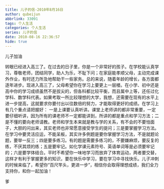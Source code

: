 ```yaml
---
title: 儿子的信-2010年8月16日
author: qubeijun
abbrlink: 33091
tags: 个人生活
categories: 个人生活
series: 儿子的信
date: 2010-08-16 22:36:57
hide: true
---
```

儿子加油

转眼已经进入高三了。在过去的日子里，你是一个非常好的孩子。在学校能认真学习，尊敬老师，团结同学，助人为乐，不耻下问；在家庭能孝顺父母，主动完成课外作业，有时还力所及地帮助干一些家务。总的来说，随着年龄的增长，各方面都逐年进步。现进入高三了，父母希望你在学习上要更上一层楼。在小学、初中还是高中你的学习成绩虽然不是拔尖的，但各科都比较平衡，而且属中上等，还任过化学科、数学科代表。如果考取一所比较理想的大学，我想，还需要在现有的水平上进一步提高，这就要求你要付出以往数倍的努力，才能取得更好的成绩。在学习上有几个重点请把握好：  一是上课要认真听讲。课堂上老师讲的都非常重要，一定要仔细听讲，因为所有的课老师不一定都能讲到，所讲的都是重点和学习方法；二是不懂的要向老师请教。老师和学生本来就是教与学的关系，有不会的不要怕面子，大胆的问出来，其实老师也非常愿意接受学生的提问；三是要掌握学习方法。在学习中要灵活应运，不能呆板，其实许多例题是要你掌握学习方法，不是就题论题，要举一反三；四是要多练习。有的题是需要多练习的，不要嫌麻烦，要反复的练，不厌其烦的练；五是要牢记。如化学课元素符号、英语单词等是必须要牢记的；六是要学体结合。平时不希望你一味地学习而放弃了体育运动，两者要交替，这样才有利于掌握更多的知识，要在快乐中学习，要在学习中寻找快乐。儿子冲刺的时候来临了，希望你“百尺竿头，更进一步”，相信你会取得理想成绩，我们全力支持你，和你一起加油！

爹